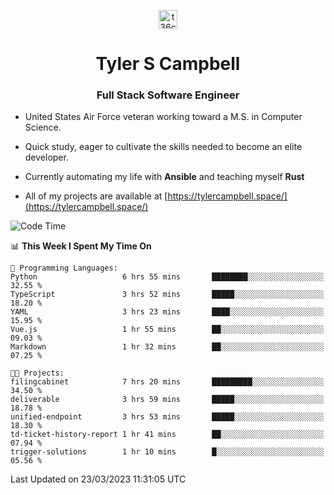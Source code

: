 <p align="center">
<a href="https://www.linkedin.com/in/t36campbell" target="blank"><img align="center" src="https://ik.imagekit.io/t36campbell/Portfolio/linkedin.png.original_m8bbGgPh6.png" alt="t36campbell" height="30" width="30" /></a>
</p>
<h1 align="center">Tyler S Campbell</h1>
<h3 align="center">Full Stack Software Engineer</h3>

* United States Air Force veteran working toward a M.S. in Computer Science.

* Quick study, eager to cultivate the skills needed to become an elite developer.

* Currently automating my life with **Ansible** and teaching myself **Rust**

* All of my projects are available at [https://tylercampbell.space/](https://tylercampbell.space/)

<!--START_SECTION:waka-->
![Code Time](http://img.shields.io/badge/Code%20Time-2%2C300%20hrs%2054%20mins-blue)

📊 **This Week I Spent My Time On** 

```text
💬 Programming Languages: 
Python                   6 hrs 55 mins       ████████░░░░░░░░░░░░░░░░░   32.55 % 
TypeScript               3 hrs 52 mins       █████░░░░░░░░░░░░░░░░░░░░   18.20 % 
YAML                     3 hrs 23 mins       ████░░░░░░░░░░░░░░░░░░░░░   15.95 % 
Vue.js                   1 hr 55 mins        ██░░░░░░░░░░░░░░░░░░░░░░░   09.03 % 
Markdown                 1 hr 32 mins        ██░░░░░░░░░░░░░░░░░░░░░░░   07.25 % 

🐱‍💻 Projects: 
filingcabinet            7 hrs 20 mins       █████████░░░░░░░░░░░░░░░░   34.50 % 
deliverable              3 hrs 59 mins       █████░░░░░░░░░░░░░░░░░░░░   18.78 % 
unified-endpoint         3 hrs 53 mins       █████░░░░░░░░░░░░░░░░░░░░   18.30 % 
td-ticket-history-report 1 hr 41 mins        ██░░░░░░░░░░░░░░░░░░░░░░░   07.94 % 
trigger-solutions        1 hr 10 mins        █░░░░░░░░░░░░░░░░░░░░░░░░   05.56 % 
```


 Last Updated on 23/03/2023 11:31:05 UTC
<!--END_SECTION:waka-->
